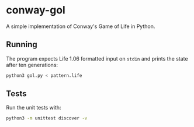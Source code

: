 # conway-gol

A simple implementation of Conway's Game of Life in Python.

## Running

The program expects Life 1.06 formatted input on `stdin` and prints the
state after ten generations:

```bash
python3 gol.py < pattern.life
```

## Tests

Run the unit tests with:

```bash
python3 -m unittest discover -v
```
